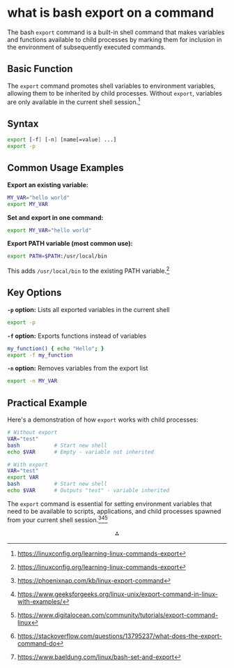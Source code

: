 
# what is bash export on a command

The bash `export` command is a built-in shell command that makes variables and functions available to child processes by marking them for inclusion in the environment of subsequently executed commands.

## Basic Function

The `export` command promotes shell variables to environment variables, allowing them to be inherited by child processes. Without `export`, variables are only available in the current shell session.[^6]

## Syntax

```bash
export [-f] [-n] [name[=value] ...] 
export -p
```


## Common Usage Examples

**Export an existing variable:**

```bash
MY_VAR="hello world"
export MY_VAR
```

**Set and export in one command:**

```bash
export MY_VAR="hello world"
```

**Export PATH variable (most common use):**

```bash
export PATH=$PATH:/usr/local/bin
```

This adds `/usr/local/bin` to the existing PATH variable.[^6]

## Key Options

**`-p` option:** Lists all exported variables in the current shell

```bash
export -p
```

**`-f` option:** Exports functions instead of variables

```bash
my_function() { echo "Hello"; }
export -f my_function
```

**`-n` option:** Removes variables from the export list

```bash
export -n MY_VAR
```


## Practical Example

Here's a demonstration of how `export` works with child processes:

```bash
# Without export
VAR="test"
bash           # Start new shell
echo $VAR      # Empty - variable not inherited

# With export  
VAR="test"
export VAR
bash           # Start new shell
echo $VAR      # Outputs "test" - variable inherited
```

The `export` command is essential for setting environment variables that need to be available to scripts, applications, and child processes spawned from your current shell session.[^3][^4][^1]
<span style="display:none">[^2][^5]</span>

<div align="center">⁂</div>

[^1]: https://www.digitalocean.com/community/tutorials/export-command-linux

[^2]: https://stackoverflow.com/questions/13795237/what-does-the-export-command-do

[^3]: https://phoenixnap.com/kb/linux-export-command

[^4]: https://www.geeksforgeeks.org/linux-unix/export-command-in-linux-with-examples/

[^5]: https://www.baeldung.com/linux/bash-set-and-export

[^6]: https://linuxconfig.org/learning-linux-commands-export

